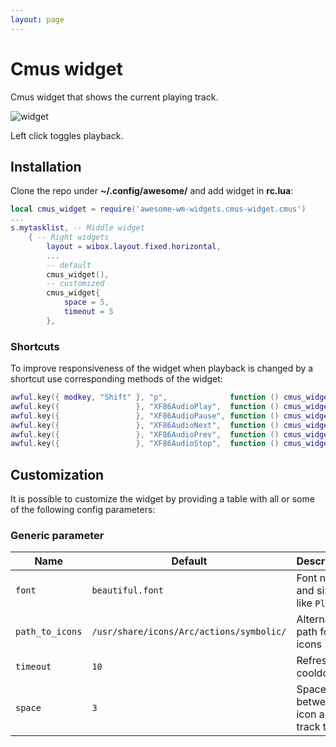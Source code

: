 ```yaml
---
layout: page
---
```

# Cmus widget

Cmus widget that shows the current playing track.

![widget](../awesome-wm-widgets/assets/img/widgets/screenshots/cmus-widget/cmus-widget.png)

Left click toggles playback.

## Installation

Clone the repo under **~/.config/awesome/** and add widget in **rc.lua**:

```lua
local cmus_widget = require('awesome-wm-widgets.cmus-widget.cmus')
...
s.mytasklist, -- Middle widget
    { -- Right widgets
    	layout = wibox.layout.fixed.horizontal,
        ...
        -- default
        cmus_widget(),
        -- customized
        cmus_widget{
            space = 5,
            timeout = 5
        },
```

### Shortcuts

To improve responsiveness of the widget when playback is changed by a shortcut use corresponding methods of the widget:

```lua
awful.key({ modkey, "Shift" }, "p",              function () cmus_widget:play_pause() end, {description = "toggle track",   group = "cmus"}),
awful.key({                 }, "XF86AudioPlay",  function () cmus_widget:play()       end, {description = "play track",     group = "cmus"}),
awful.key({                 }, "XF86AudioPause", function () cmus_widget:play()       end, {description = "pause track",    group = "cmus"}),
awful.key({                 }, "XF86AudioNext",  function () cmus_widget:next_track() end, {description = "next track",     group = "cmus"}),
awful.key({                 }, "XF86AudioPrev",  function () cmus_widget:prev_track() end, {description = "previous track", group = "cmus"}),
awful.key({                 }, "XF86AudioStop",  function () cmus_widget:stop()       end, {description = "stop cmus",      group = "cmus"}),
```

## Customization

It is possible to customize the widget by providing a table with all or some of the following config parameters:

### Generic parameter

| Name | Default | Description |
|---|---|---|
| `font` | `beautiful.font` | Font name and size, like `Play 12` |
| `path_to_icons` | `/usr/share/icons/Arc/actions/symbolic/` | Alternative path for the icons |
| `timeout`| `10` | Refresh cooldown |
| `space` | `3` | Space between icon and track title |
